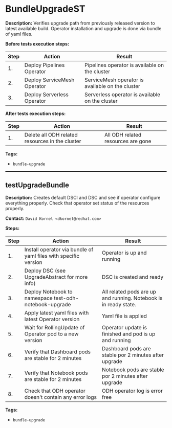 # BundleUpgradeST

**Description:** Verifies upgrade path from previously released version to latest available build. Operator installation and upgrade is done via bundle of yaml files.

**Before tests execution steps:**

| Step | Action | Result |
| - | - | - |
| 1. | Deploy Pipelines Operator | Pipelines operator is available on the cluster |
| 2. | Deploy ServiceMesh Operator | ServiceMesh operator is available on the cluster |
| 3. | Deploy Serverless Operator | Serverless operator is available on the cluster |

**After tests execution steps:**

| Step | Action | Result |
| - | - | - |
| 1. | Delete all ODH related resources in the cluster | All ODH related resources are gone |

**Tags:**

* `bundle-upgrade`

<hr style="border:1px solid">

## testUpgradeBundle

**Description:** Creates default DSCI and DSC and see if operator configure everything properly. Check that operator set status of the resources properly.

**Contact:** `David Kornel <dkornel@redhat.com>`

**Steps:**

| Step | Action | Result |
| - | - | - |
| 1. | Install operator via bundle of yaml files with specific version | Operator is up and running |
| 2. | Deploy DSC (see UpgradeAbstract for more info) | DSC is created and ready |
| 3. | Deploy Notebook to namespace test-odh-notebook-upgrade | All related pods are up and running. Notebook is in ready state. |
| 4. | Apply latest yaml files with latest Operator version | Yaml file is applied |
| 5. | Wait for RollingUpdate of Operator pod to a new version | Operator update is finished and pod is up and running |
| 6. | Verify that Dashboard pods are stable for 2 minutes | Dashboard pods are stable por 2 minutes after upgrade |
| 7. | Verify that Notebook pods are stable for 2 minutes | Notebook pods are stable por 2 minutes after upgrade |
| 8. | Check that ODH operator doesn't contain any error logs | ODH operator log is error free |

**Tags:**

* `bundle-upgrade`

